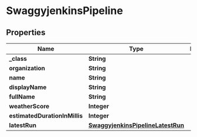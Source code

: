 
# SwaggyjenkinsPipeline

## Properties
Name | Type | Description | Notes
------------ | ------------- | ------------- | -------------
**_class** | **String** |  |  [optional]
**organization** | **String** |  |  [optional]
**name** | **String** |  |  [optional]
**displayName** | **String** |  |  [optional]
**fullName** | **String** |  |  [optional]
**weatherScore** | **Integer** |  |  [optional]
**estimatedDurationInMillis** | **Integer** |  |  [optional]
**latestRun** | [**SwaggyjenkinsPipelineLatestRun**](SwaggyjenkinsPipelineLatestRun.md) |  |  [optional]



